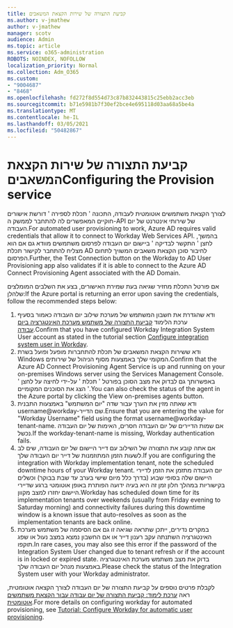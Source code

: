 ```yaml
---
title: קביעת התצורה של שירות הקצאת המשאבים
ms.author: v-jmathew
author: v-jmathew
manager: scotv
audience: Admin
ms.topic: article
ms.service: o365-administration
ROBOTS: NOINDEX, NOFOLLOW
localization_priority: Normal
ms.collection: Adm_O365
ms.custom:
- "9004687"
- "8468"
ms.openlocfilehash: fd272f8d554d73c87b832443815c25ebb2acc3eb
ms.sourcegitcommit: b71e5981b7f30ef2bce4e695118d03aa68a5be4a
ms.translationtype: MT
ms.contentlocale: he-IL
ms.lasthandoff: 03/05/2021
ms.locfileid: "50482867"
---
```

# <a name="configuring-the-provision-service"></a><span data-ttu-id="83826-102">קביעת התצורה של שירות הקצאת המשאבים</span><span class="sxs-lookup"><span data-stu-id="83826-102">Configuring the Provision service</span></span>

<span data-ttu-id="83826-103">לצורך הקצאת משתמשים אוטומטית לעבודה, התכונה ' תכלת לספירה ' דורשת אישורים חוקיים המאפשרים לה להתחבר לממשק ה-API של שירותי אינטרנט של יום העבודה.</span><span class="sxs-lookup"><span data-stu-id="83826-103">For automated user provisioning to work, Azure AD requires valid credentials that allow it to connect to Workday Web Services API.</span></span> <span data-ttu-id="83826-104">בהמשך, לחצן ' התקשר לבדיקה ' ביישום יום העבודה לפרסום משתמשים מוודא גם אם הוא מצליח להתחבר לקישור תכלת AD לחיבור סוכן הקצאת משאבים המשויך לתחום הפרסום.</span><span class="sxs-lookup"><span data-stu-id="83826-104">Further, the Test Connection button on the Workday to AD User Provisioning app also validates if it is able to connect to the Azure AD Connect Provisioning Agent associated with the AD Domain.</span></span>

<span data-ttu-id="83826-105">אם פורטל התכלת מחזיר שגיאה בעת שמירת האישורים, בצע את השלבים המומלצים שלהלן:</span><span class="sxs-lookup"><span data-stu-id="83826-105">If the Azure portal is returning an error upon saving the credentials, follow the recommended steps below:</span></span>

1. <span data-ttu-id="83826-106">ודא שהגדרת את חשבון המשתמש של מערכת שילוב יום העבודה כאמור בסעיף ערכת הלימוד [קביעת התצורה של משתמש מערכת האינטגרציה ביום עבודה](https://docs.microsoft.com/azure/active-directory/saas-apps/workday-inbound-tutorial).</span><span class="sxs-lookup"><span data-stu-id="83826-106">Confirm that you have configured Workday Integration System User account as stated in the tutorial section [Configure integration system user in Workday](https://docs.microsoft.com/azure/active-directory/saas-apps/workday-inbound-tutorial).</span></span>
2. <span data-ttu-id="83826-107">ודא ששירות הקצאת המשאבים של תכלת להתחברות מופעל ופועל בשרת Windows המקומי שלך באמצעות מסוף הניהול של שירותים.</span><span class="sxs-lookup"><span data-stu-id="83826-107">Confirm that the Azure AD Connect Provisioning Agent Service is up and running on your on-premises Windows server using the Services Management Console.</span></span> <span data-ttu-id="83826-108">באפשרותך גם לבדוק את מצב הסוכן בפורטל ' תכלת ' על-ידי לחיצה על לחצן ' הצג את הסוכנים המקומיים '.</span><span class="sxs-lookup"><span data-stu-id="83826-108">You can also check the status of the agent in the Azure portal by clicking the View on-premises agents button.</span></span>
3. <span data-ttu-id="83826-109">ודא שאתה מזין את הערך עבור שדה "יום המשתמש" באמצעות התבנית username@workday-שם הדייר.</span><span class="sxs-lookup"><span data-stu-id="83826-109">Ensure that you are entering the value for "Workday Username" field using the format username@workday-tenant-name.</span></span> <span data-ttu-id="83826-110">אם שמות הדיירים של יום העבודה חסרים, האימות של יום העבודה נכשל.</span><span class="sxs-lookup"><span data-stu-id="83826-110">If the workday-tenant-name is missing, Workday authentication fails.</span></span>
4. <span data-ttu-id="83826-111">אם אתה קובע את התצורה של השילוב עם דייר היישום של יום העבודה, שים לב לשעות הזמן המתוזמנות של דייר יום העבודה שלך.</span><span class="sxs-lookup"><span data-stu-id="83826-111">If you are configuring the integration with Workday implementation tenant, note the scheduled downtime hours of your Workday tenant.</span></span> <span data-ttu-id="83826-112">יום העבודה מתזמן את הזמן לדיירי היישום שלה בסופי שבוע (בדרך כלל מיום שישי בערב עד שבת בבוקר) וכשלים בקישוריות במהלך חלון זמן זה היא בעיה ידועה הפותרת באופן אוטומטי ברגע שדיירי היישום יחזרו למצב מקוון.</span><span class="sxs-lookup"><span data-stu-id="83826-112">Workday has scheduled down time for its implementation tenants over weekends (usually from Friday evening to Saturday morning) and connectivity failures during this downtime window is a known issue that auto-resolves as soon as the implementation tenants are back online.</span></span>
5. <span data-ttu-id="83826-113">במקרים נדירים, ייתכן שתראה שגיאה זו גם אם הסיסמה של משתמש מערכת האינטגרציה השתנתה עקב רענון דייר או אם החשבון נמצא במצב נעול או שפג תוקפו.</span><span class="sxs-lookup"><span data-stu-id="83826-113">In rare cases, you may also see this error if the password of the Integration System User changed due to tenant refresh or if the account is in locked or expired state.</span></span> <span data-ttu-id="83826-114">בדוק את מצב משתמש מערכת האינטגרציה באמצעות מנהל יום העבודה שלך.</span><span class="sxs-lookup"><span data-stu-id="83826-114">Please check the status of the Integration System user with your Workday administrator.</span></span>

<span data-ttu-id="83826-115">לקבלת פרטים נוספים על קביעת התצורה של יום העבודה לצורך הקצאה אוטומטית, ראה [ערכת לימוד: קביעת התצורה של יום עבודה עבור הקצאת משתמשים אוטומטית](https://docs.microsoft.com/azure/active-directory/saas-apps/workday-inbound-tutorial).</span><span class="sxs-lookup"><span data-stu-id="83826-115">For more details on configuring workday for automated provisioning, see [Tutorial: Configure Workday for automatic user provisioning](https://docs.microsoft.com/azure/active-directory/saas-apps/workday-inbound-tutorial).</span></span>
